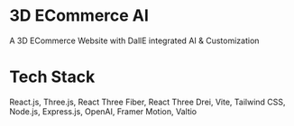 # 3D ECommerce AI

A 3D ECommerce Website with DallE integrated AI & Customization

# Tech Stack

React.js,
Three.js,
React Three Fiber,
React Three Drei,
Vite,
Tailwind CSS,
Node.js,
Express.js,
OpenAI,
Framer Motion,
Valtio
